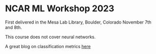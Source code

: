 # NCAR ML Workshop 2023


First delivered in the Mesa Lab Library, Boulder, Colorado November 7th and 8th. 

This course does not cover neural networks.

A great blog on classification metrics [here](https://agilescientific.com/blog/2018/9/11/how-good-is-what)
